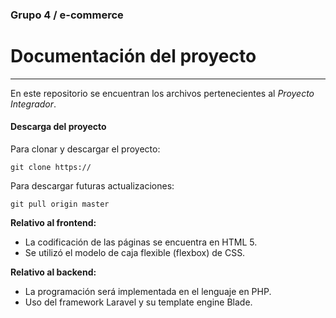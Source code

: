 ### Grupo 4 / **e-commerce**

# Documentación del proyecto
---
En este repositorio se encuentran los archivos pertenecientes al *Proyecto Integrador*.

#### **Descarga del proyecto**

Para clonar y descargar el proyecto:

```
git clone https://
```

Para descargar futuras actualizaciones:

```
git pull origin master
```
**Relativo al frontend:**

+ La codificación de las páginas se encuentra en HTML 5.
+ Se utilizó el modelo de caja flexible (flexbox) de CSS.

**Relativo al backend:**

+ La programación será implementada en el lenguaje en PHP.
+ Uso del framework Laravel y su template engine Blade.
